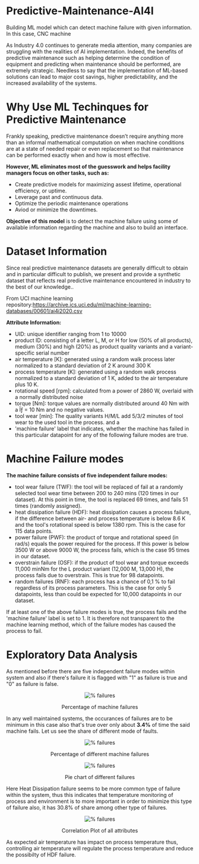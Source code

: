 # Predictive-Maintenance-AI4I
Building ML model which can detect machine failure with given information. In this case, CNC machine

As Industry 4.0 continues to generate media attention, many companies are struggling with the realities of AI implementation. Indeed, the benefits of predictive maintenance such as helping determine the condition of equipment and predicting when maintenance should be performed, are extremely strategic. Needless to say that the implementation of ML-based solutions can lead to major cost savings, higher predictability, and the increased availability of the systems.

# Why Use ML Techinques for Predictive Maintenance
Frankly speaking, predictive maintenance doesn’t require anything more than an informal mathematical computation on when machine conditions are at a state of needed repair or even replacement so that maintenance can be performed exactly when and how is most effective.

**However, ML eliminates most of the guesswork and helps facility managers focus on other tasks, such as:**
- Create predictive models for maximizing assest lifetime, operational efficiency, or uptime. 
- Leverage past and continuous data.
- Optimize the periodic maintenance operations
- Aviod or minimize the downtimes. 

**Objective of this model** is to detect the machine failure using some of available information regarding the machine and also to build an interface.

# Dataset Information
Since real predictive maintenance datasets are generally difficult to obtain and in particular difficult to publish, we present and provide a synthetic dataset that reflects real predictive maintenance encountered in industry to the best of our knowledge.. 

From UCI machine learning repository:https://archive.ics.uci.edu/ml/machine-learning-databases/00601/ai4i2020.csv

**Attribute Information:**
- UID: unique identifier ranging from 1 to 10000
- product ID: consisting of a letter L, M, or H for low (50% of all products), medium (30%) and high (20%) as product quality variants and a variant-specific serial number
- air temperature [K]: generated using a random walk process later normalized to a standard deviation of 2 K around 300 K
- process temperature [K]: generated using a random walk process normalized to a standard deviation of 1 K, added to the air temperature plus 10 K.
- rotational speed [rpm]: calculated from a power of 2860 W, overlaid with a normally distributed noise
- torque [Nm]: torque values are normally distributed around 40 Nm with a Ïƒ = 10 Nm and no negative values.
- tool wear [min]: The quality variants H/M/L add 5/3/2 minutes of tool wear to the used tool in the process. and a
- 'machine failure' label that indicates, whether the machine has failed in this particular datapoint for any of the following failure modes are true. 

# Machine Failure modes
**The machine failure consists of five independent failure modes:**
- tool wear failure (TWF): the tool will be replaced of fail at a randomly selected tool wear time between 200 to 240 mins (120 times in our dataset). At this point in time, the tool is replaced 69 times, and fails 51 times (randomly assigned).
- heat dissipation failure (HDF): heat dissipation causes a process failure, if the difference between air- and process temperature is below 8.6 K and the tool's rotational speed is below 1380 rpm. This is the case for 115 data points.
- power failure (PWF): the product of torque and rotational speed (in rad/s) equals the power required for the process. If this power is below 3500 W or above 9000 W, the process fails, which is the case 95 times in our dataset.
- overstrain failure (OSF): if the product of tool wear and torque exceeds 11,000 minNm for the L product variant (12,000 M, 13,000 H), the process fails due to overstrain. This is true for 98 datapoints.
- random failures (RNF): each process has a chance of 0,1 % to fail regardless of its process parameters. This is the case for only 5 datapoints, less than could be expected for 10,000 datapoints in our dataset.

If at least one of the above failure modes is true, the process fails and the 'machine failure' label is set to 1. It is therefore not transparent to the machine learning method, which of the failure modes has caused the process to fail.

# Exploratory Data Analysis
As mentioned before there are five independent failure modes within system and also if there's failure it is flagged with "1" as failure is true and "0" as failure is false. 

<p align="center">
  <img src="https://user-images.githubusercontent.com/83111155/130551895-e1ac3d16-55bd-430c-9a0b-bcb0147edf05.png" title="% failures">
  <p align="center">Percentage of machine failures</p>
</p>

In any well maintained systems, the occurances of failures are to be minimum in this case also that's true over only about **3.4%** of time the said machine fails. Let us see the share of different mode of faults. 

<p align="center">
  <img src="https://user-images.githubusercontent.com/83111155/130551522-47a57741-97fb-4b28-9dda-0a2ec669695d.png" title="% failures">
  <p align="center">Percentage of different machine failures</p>
</p>
<p align="center">
  <img src="https://user-images.githubusercontent.com/83111155/130554008-209e3a15-5a76-47b8-b76a-2e1daa5c1a1f.png" title="% failures">
  <p align="center">Pie chart of different failures</p>
</p>
Here Heat Dissipation failure seems to be more common type of failure within the system, thus this indicates that temperature monitoring of process and environment is to more important in order to minimize this type of failure also, it has 30.8% of share among other type of failures.
<p align="center">
  <img src="https://user-images.githubusercontent.com/83111155/130555717-6f710d0d-3d04-4fde-b3a0-7a8984e5da13.png" title="% failures">
  <p align="center">Correlation Plot of all attributes</p>
</p>
As expected air temperature has impact on process temperature thus, controlling air temperature will regulate the process temperature and reduce the possibilty of HDF failure.  
